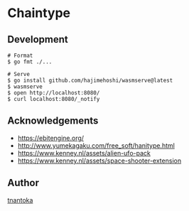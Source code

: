 # Chaintype

## Development

```
# Format
$ go fmt ./...

# Serve
$ go install github.com/hajimehoshi/wasmserve@latest
$ wasmserve
$ open http://localhost:8080/ 
$ curl localhost:8080/_notify
```

## Acknowledgements

- https://ebitengine.org/
- http://www.yumekagaku.com/free_soft/hanitype.html
- https://www.kenney.nl/assets/alien-ufo-pack
- https://www.kenney.nl/assets/space-shooter-extension

## Author

[tnantoka](https://twitter.com/tnantoka)
